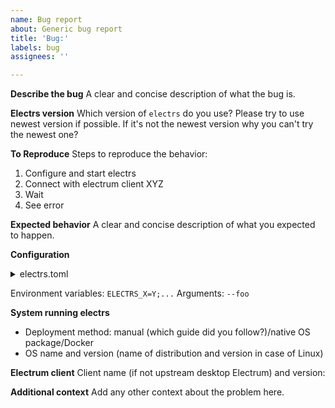 ```yaml
---
name: Bug report
about: Generic bug report
title: 'Bug:'
labels: bug
assignees: ''

---
```


<!--
        IMPORTANT: IF YOU DON'T FILL THIS TEMPLATE COMPLETELY IT WILL TAKE MORE TIME FOR US TO HELP YOU!
        SOME EXTERNAL ELECTRS GUIDES SUCH AS RASPIBOLT ARE OUTDATED AND DO NOT WORK SO SHULD NOT BE FOLLOWED!
        Please try with OUR usage instructions first.

	If you use electrs integrated into other project report the bug to their project
	(unless you are the project author who found the bug is in electrs itself)!
	If electrs is crashing due to low memory try with jsonrpc-import first!
-->

**Describe the bug**
A clear and concise description of what the bug is.

**Electrs version**
Which version of `electrs` do you use? Please try to use newest version if possible.
If it's not the newest version why you can't try the newest one?

**To Reproduce**
Steps to reproduce the behavior:
1. Configure and start electrs
2. Connect with electrum client XYZ
3. Wait
4. See error

**Expected behavior**
A clear and concise description of what you expected to happen.

**Configuration**
<!-- repeat the whole details block if you use multiple config files -->

<details>
<summary>electrs.toml</summary>

```
type error message here
```

</details>

Environment variables: `ELECTRS_X=Y;...`
Arguments: `--foo`

**System running electrs**
 - Deployment method: manual (which guide did you follow?)/native OS package/Docker
 - OS name and version (name of distribution and version in case of Linux)

**Electrum client**
Client name (if not upstream desktop Electrum) and version:

**Additional context**
Add any other context about the problem here.
